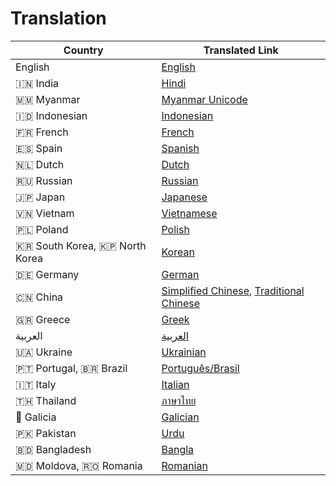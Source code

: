 # Translation

| Country | Translated Link |
| --- | --- |
| English | [English](README.md) |
| 🇮🇳 India | [Hindi](translations/README.hi.md) |
| 🇲🇲 Myanmar | [Myanmar Unicode](translations/README.mm_unicode.md) |
| 🇮🇩 Indonesian | [Indonesian](translations/README.id.md) |
| 🇫🇷 French | [French](translations/README.fr.md) |
| 🇪🇸 Spain | [Spanish](translations/README.es.md) |
| 🇳🇱 Dutch | [Dutch](translations/README.nl.md) |
| 🇷🇺 Russian | [Russian](translations/README.ru.md) |
| 🇯🇵 Japan | [Japanese](translations/README.ja.md) |
| 🇻🇳 Vietnam | [Vietnamese](translations/README.vn.md) |
| 🇵🇱 Poland | [Polish](translations/README.pl.md) |
| 🇰🇷 South Korea, 🇰🇵 North Korea | [Korean](translations/README.ko.md) |
| 🇩🇪 Germany | [German](translations/README.de.md) |
| 🇨🇳 China | [Simplified Chinese](translations/README.chs.md), [Traditional Chinese](translations/README.cht.md) |
| 🇬🇷 Greece | [Greek](translations/README.gr.md) |
| العربية | [العربية](translations/README.ar.md) |
| 🇺🇦 Ukraine | [Ukrainian](translations/README.ua.md) |
| 🇵🇹 Portugal, 🇧🇷 Brazil | [Português/Brasil](translations/README.pt_br.md) |
| 🇮🇹 Italy | [Italian](translations/README.it.md)
| 🇹🇭 Thailand | [ภาษาไทย](translations/README.th.md) |
| 🏴󠁥󠁳󠁧󠁡󠁿 Galicia | [Galician](translations/README.gl.md) |
| 🇵🇰 Pakistan | [Urdu](translations/README.ur.md) |
| :bangladesh: Bangladesh | [Bangla](translations/README.bn.md) |
| :moldova: Moldova, :romania: Romania | [Romanian](translations/README.ro.md)|

